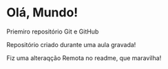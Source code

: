 # Olá, Mundo!
 Priemiro repositório Git e GitHub

Repositório criado durante uma aula gravada!

Fiz uma alteraqção Remota no readme, que maravilha!
